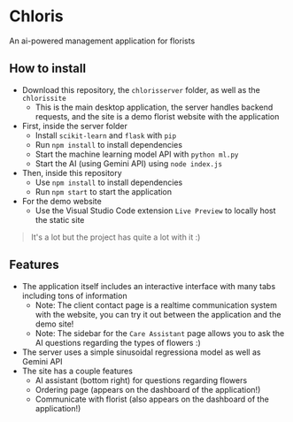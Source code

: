 # Chloris
An ai-powered management application for florists

## How to install
  - Download this repository, the `chlorisserver` folder, as well as the `chlorissite`
    - This is the main desktop application, the server handles backend requests, and the site is a demo florist website with the application
  - First, inside the server folder
    - Install `scikit-learn` and `flask` with `pip`
    - Run `npm install` to install dependencies
    - Start the machine learning model API with `python ml.py`
    - Start the AI (using Gemini API) using `node index.js`
  - Then, inside this repository
    - Use `npm install` to install dependencies
    - Run `npm start` to start the application
  - For the demo website
    - Use the Visual Studio Code extension `Live Preview` to locally host the static site
  
> It's a lot but the project has quite a lot with it :)

## Features
  - The application itself includes an interactive interface with many tabs including tons of information 
    - Note: The client contact page is a realtime communication system with the website, you can try it out between the application and the demo site!
    - Note: The sidebar for the `Care Assistant` page allows you to ask the AI questions regarding the types of flowers :)
  - The server uses a simple sinusoidal regressiona model as well as Gemini API
  - The site has a couple features
    - AI assistant (bottom right) for questions regarding flowers
    - Ordering page (appears on the dashboard of the application!)
    - Communicate with florist (also appears on the dashboard of the application!)
